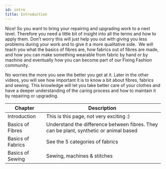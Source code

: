 ```yaml
---
id: intro
title: Introduction
---
```


Nice! So you want to bring your repairing and upgrading work to a next level. Therefore you need a little bit of insight into all the terms and how to apply them. Don’t worry this will just help you out with giving you less problems during your work and to give it a more qualitative side. 
We will teach you what the basics of fibres are, how fabrics out of fibres are made, and how you can make something wearable from fabric by hand or by machine and eventually how you can become part of our Fixing Fashion community.

No worries the more you sew the better you get at it. Later in the other videos, you will see how important it is to know a bit about fibres, fabrics and sewing. This knowledge will let you take better care of your clothes and have a deeper understanding of the caring process and how to maintain it by repairing or upgrading. 


|Chapter|Description|
|-------|---------|
|Introduction|This is this page, not very exciting :)|
|Basics of Fibres| Understand the difference between fibres. They can be plant, synthetic or animal based|
|Basics of Fabrics|See the 5 categories of fabrics|
|Basics of Sewing| Sewing, machines & stitches|
